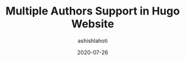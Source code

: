 ---
title: Multiple Authors Support in Hugo Website
description: Understand how to manage multiple authors in Hugo Website
date: 2020-07-26
author: ashishlahoti
slug : "hugo"
categories:
  - "Hugo"
tags:
  - "authors"
  - "blogging"
  - "template"
  - "data"
images:
  - "/img/logo/gohugo.png"
authors:
  - ashishlahoti
---